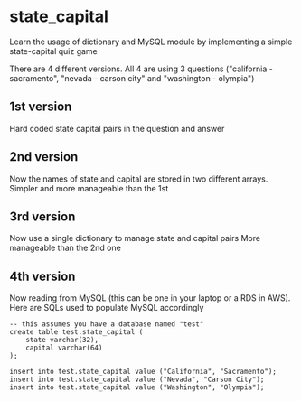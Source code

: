 # state_capital
Learn the usage of dictionary and MySQL module by implementing a simple state-capital quiz game

There are 4 different versions. All 4 are using 3 questions ("california - sacramento", "nevada - carson city" and "washington - olympia")

## 1st version
Hard coded state capital pairs in the question and answer

## 2nd version
Now the names of state and capital are stored in two different arrays. Simpler and more manageable than the 1st

## 3rd version
Now use a single dictionary to manage state and capital pairs More manageable than the 2nd one

## 4th version
Now reading from MySQL (this can be one in your laptop or a RDS in AWS). Here are SQLs used to populate MySQL accordingly

```
-- this assumes you have a database named "test"
create table test.state_capital (
    state varchar(32),
    capital varchar(64)
);

insert into test.state_capital value ("California", "Sacramento");
insert into test.state_capital value ("Nevada", "Carson City");
insert into test.state_capital value ("Washington", "Olympia");
```
